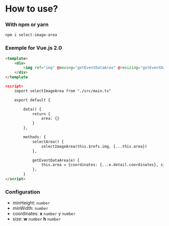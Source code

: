 # How to use?

### With npm or yarn

```bash
npm i select-image-area
```

### Exemple for Vue.js 2.0

```html
<template>
    <div>
        <img ref="img" @moving="getEventDataArea" @resizing="getEventDataArea" :src="image.url" alt="">
    </div>
</template

<script>
    import selectImageArea from "./src/main.ts"

    export default {

        data() {
            return {
                area: {}
            }
        },

        methods: {
            selectArea() {
                selectImageArea(this.$refs.img, {...this.area})
            },

            getEventDataArea(e) {
                this.area = {coordinates: {...e.detail.coordinates}, size: {...e.detail.size}}
            },
        }
</script>
```

### Configuration

- minHeight: `number` <br />
- minWidth: `number` <br />
- coordinates:  **x** `number` y `number` <br />
- size:  **w** `number` **h** `number` <br />
